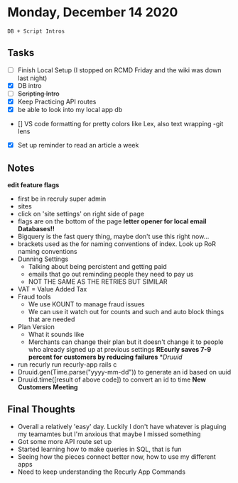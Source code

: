# Monday, December 14 2020
    DB + Script Intros
## Tasks
- [ ] Finish Local Setup (I stopped on RCMD Friday and the wiki was down last night)
- [x] DB intro
- [ ] ~~Scripting Intro~~
- [x] Keep Practicing API routes
- [x] be able to look into my local app db
- [] VS code formatting for pretty colors like Lex, also text wrapping -git lens
- [x] Set up reminder to read an article a week
## Notes
**edit feature flags**
 * first be in recruly super admin
 * sites
 * click on 'site settings' on right side of page
 * flags are on the bottom of the page
**letter opener for local email**
**Databases!!**
* Bigquery is the fast query thing, maybe don't use this right now...
* brackets used as the for naming conventions of index. Look up RoR naming conventions
* Dunning Settings
    * Talking about being percistent and getting paid
    * emails that go out reminding people they need to pay us
    * NOT THE SAME AS THE RETRIES BUT SIMILAR
* VAT = Value Added Tax
* Fraud tools
    * We use KOUNT to manage fraud issues
    * We can use it watch out for counts and such and auto block things that are needed
* Plan Version
    * What it sounds like
    * Merchants can change their plan but it doesn't change it to people who already signed up at previous settings
**REcurly saves 7-9 percent for customers by reducing failures**
**Druuid*
* run recurly run recurly-app rails c
* Druuid.gen(Time.parse("yyyy-mm-dd")) to generate an id based on uuid
* Druuid.time([result of above code]) to convert an id to time
**New Customers Meeting**


## Final Thoughts
* Overall a relatively 'easy' day. Luckily I don't have whatever is plaguing my teamamtes but I'm anxious that maybe I missed something
* Got some more API route set up
* Started learning how to make queries in SQL, that is fun
* Seeing how the pieces connect better now, how to use my different apps
* Need to keep understanding the Recurly App Commands
